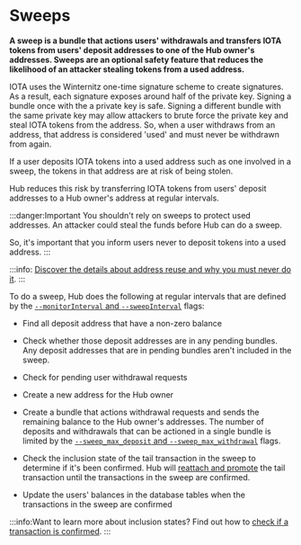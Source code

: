 # Sweeps

**A sweep is a bundle that actions users' withdrawals and transfers IOTA tokens from users' deposit addresses to one of the Hub owner's addresses. Sweeps are an optional safety feature that reduces the likelihood of an attacker stealing tokens from a used address.**

IOTA uses the Winternitz one-time signature scheme to create signatures. As a result, each signature exposes around half of the private key. Signing a bundle once with the a private key is safe. Signing a different bundle with the same private key may allow attackers to brute force the private key and steal IOTA tokens from the address. So, when a user withdraws from an address, that address is considered 'used' and must never be withdrawn from again.

If a user deposits IOTA tokens into a used address such as one involved in a sweep, the tokens in that address are at risk of being stolen.

Hub reduces this risk by transferring IOTA tokens from users' deposit addresses to a Hub owner's address at regular intervals.

:::danger:Important
You shouldn't rely on sweeps to protect used addresses. An attacker could steal the funds before Hub can do a sweep.

So, it's important that you inform users never to deposit tokens into a used address.
:::

:::info:
[Discover the details about address reuse and why you must never do it](root://iota-basics/0.1/concepts/addresses-and-signatures.md#address-reuse).
:::

To do a sweep, Hub does the following at regular intervals that are defined by the [`--monitorInterval` and `--sweepInterval`](../references/command-line-flags.md#monitorInterval) flags:

- Find all deposit address that have a non-zero balance

- Check whether those deposit addresses are in any pending bundles. Any deposit addresses that are in pending bundles aren't included in the sweep.

- Check for pending user withdrawal requests

- Create a new address for the Hub owner

- Create a bundle that actions withdrawal requests and sends the remaining balance to the Hub owner's addresses. The number of deposits and withdrawals that can be actioned in a single bundle is limited by the [`--sweep_max_deposit` and `--sweep_max_withdrawal`](../references/command-line-flags.md#sweepLimits) flags.

- Check the inclusion state of the tail transaction in the sweep to determine if it's been confirmed. Hub will [reattach and promote](root://iota-basics/0.1/concepts/reattach-rebroadcast-promote.md) the tail transaction until the transactions in the sweep are confirmed.

- Update the users' balances in the database tables when the transactions in the sweep are confirmed

:::info:Want to learn more about inclusion states?
Find out how to [check if a transaction is confirmed](root://iota-basics/0.1/how-to-guides/check-transaction-confirmation.md).
:::
